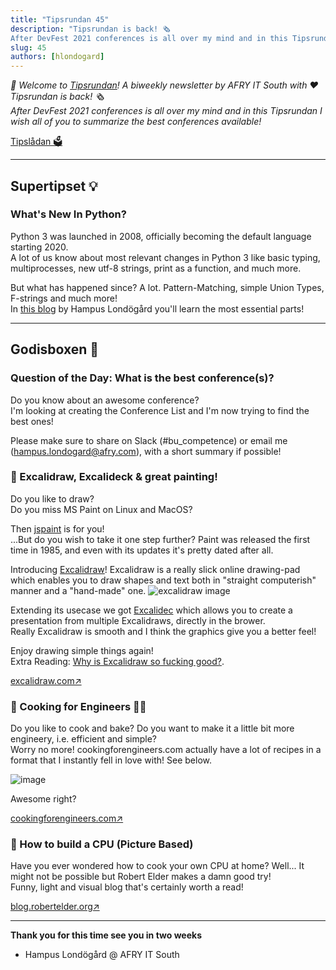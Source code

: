 ```yaml
---
title: "Tipsrundan 45"
description: "Tipsrundan is back! 🗞️  
After DevFest 2021 conferences is all over my mind and in this Tipsrundan I wish all of you to summarize the best conferences available!"
slug: 45
authors: [hlondogard]
---
```

_👋 Welcome to [Tipsrundan](https://buitsyd.com/tipsrundan/45/)! A biweekly newsletter by AFRY IT South with ❤️_  
_Tipsrundan is back! 🗞️  
After DevFest 2021 conferences is all over my mind and in this Tipsrundan I wish all of you to summarize the best conferences available!_
<!--truncate-->

[Tipslådan 🗳](mailto:hampus.londogard@afry.com?subject=Tips)    

---
## Supertipset 💡
###         What's New In Python?

Python 3 was launched in 2008, officially becoming the default language starting 2020.  
A lot of us know about most relevant changes in Python 3 like basic typing, multiprocesses, new utf-8 strings, print as a function, and much more.

But what has happened since? A lot. Pattern-Matching, simple Union Types, F-strings and much more!  
In [this blog](https://buitsyd.com/blog/2021/11/03/whats-new-in-python) by Hampus Londögård you'll learn the most essential parts!

---



## Godisboxen 🍭
        
###  Question of the Day: What is the best conference(s)?

Do you know about an awesome conference?  
I'm looking at creating the Conference List and I'm now trying to find the best ones!

Please make sure to share on Slack (#bu_competence) or email me (hampus.londogard@afry.com), with a short summary if possible!



### 🔀 Excalidraw, Excalideck & great painting!

Do you like to draw?  
Do you miss MS Paint on Linux and MacOS?  

Then [jspaint](https://jspaint.app/) is for you!  
...But do you wish to take it one step further? Paint was released the first time in 1985, and even with its updates it's pretty dated after all.  

Introducing [Excalidraw](http://excalidraw.com/)! Excalidraw is a really slick online 
drawing-pad which enables you to draw shapes and text both in "straight computerish" manner and a "hand-made" one.
![excalidraw image](https://pakstech.com/images/blog/2020/01/diagrams.png)

Extending its usecase we got [Excalidec](https://excalideck.com/) which allows you to create a presentation from multiple 
Excalidraws, directly in the brower.  
Really Excalidraw is smooth and I think the graphics give you a better feel!

Enjoy drawing simple things again!  
Extra Reading: [Why is Excalidraw so fucking good?](https://offbyone.us/posts/why-is-excalidraw-so-good).

[excalidraw.com↗](http://excalidraw.com/)

### 🔀 Cooking for Engineers 👩‍🍳

Do you like to cook and bake? Do you want to make it a little bit more engineery, i.e. efficient and simple?  
Worry no more! cookingforengineers.com actually have a lot of recipes in a format that I instantly fell in love with! See below.

![image](https://user-images.githubusercontent.com/7490199/141444382-6ef50e11-b7d2-43e9-bf4a-25f0a44fad2d.png)

Awesome right?

[cookingforengineers.com↗](http://www.cookingforengineers.com/recipe/108/Banana-Nut-Bread)

### 🔀 How to build a CPU (Picture Based)

Have you ever wondered how to cook your own CPU at home? Well... It might not be possible but Robert Elder makes a damn good try!  
Funny, light and visual blog that's certainly worth a read!

[blog.robertelder.org↗](https://blog.robertelder.org/how-to-make-a-cpu/)   

---

**Thank you for this time see you in two weeks**   
- Hampus Londögård @ AFRY IT South